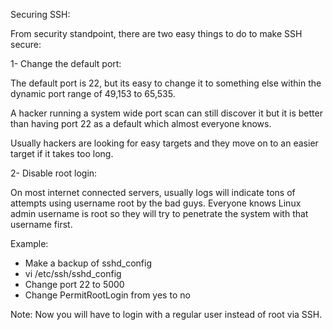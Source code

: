 Securing SSH:

From security standpoint, there are two easy things to
do to make SSH secure:

1- Change the default port:

The default port is 22, but its easy to change it to
something else within the dynamic port range of
49,153 to 65,535. 

A hacker running a system wide port scan can still 
discover it but it is better than having port 22 as a
default which almost everyone knows.

Usually hackers are looking for easy targets and they
move on to an easier target if it takes too long.


2- Disable root login:

On most internet connected servers, usually logs will
indicate tons of attempts using username root by the
bad guys.
Everyone knows Linux admin username is root so they will
try to penetrate the system with that username first.

Example:
- Make a backup of sshd_config
- vi /etc/ssh/sshd_config
- Change port 22 to 5000
- Change PermitRootLogin from yes to no

Note: Now you will have to login with a regular user
instead of root via SSH.
 